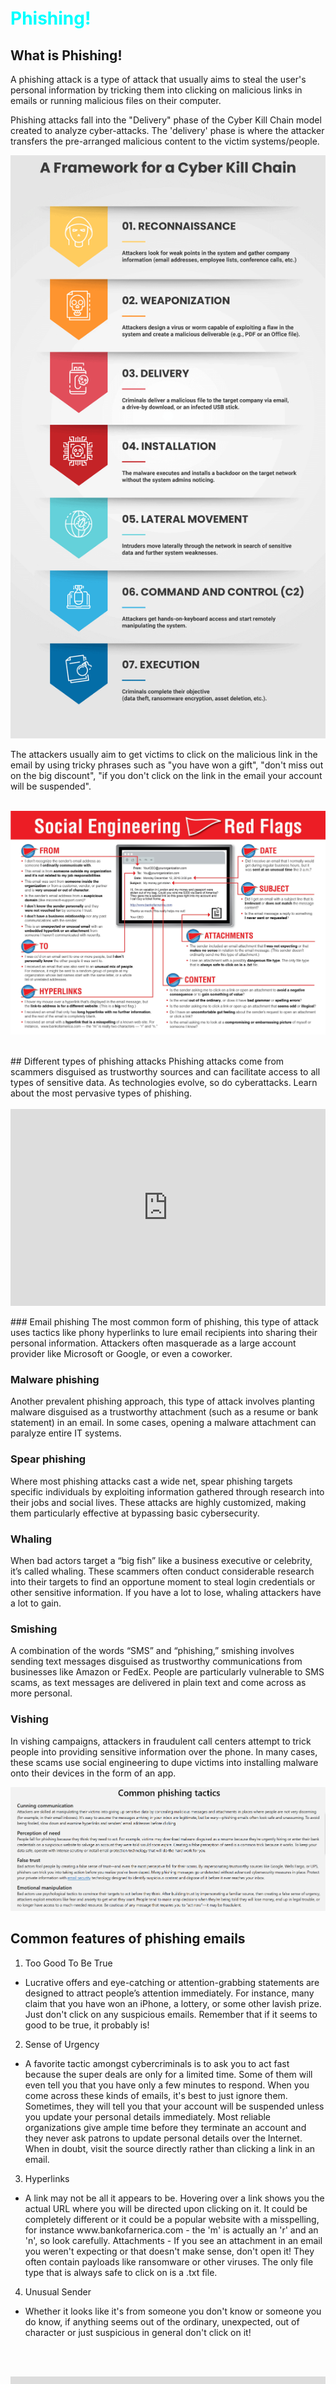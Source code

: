 ```yaml
---
layout: post
author: sujay adkesar
tags: [phishing, social-engineering]
---
```

<br>
<div class="eleven">
  <h1 style="color:cyan;">Phishing!</h1>
</div>

## What is Phishing!
A phishing attack is a type of attack that usually aims to steal the user's personal information by tricking them into clicking on malicious links in emails or running malicious files on their computer.

Phishing attacks fall into the "Delivery" phase of the Cyber Kill Chain model created to analyze cyber-attacks. The 'delivery' phase is where the attacker transfers the pre-arranged malicious content to the victim systems/people.

![image-source: phoenixnap](images/cyber-kill-chain-model.png)

The attackers usually aim to get victims to click on the malicious link in the email by using tricky phrases such as "you have won a gift", "don't miss out on the big discount", "if you don't click on the link in the email your account will be suspended".
<br><br>

![img-src: knowb4](images/file-26212286-jpg.jpg)

<br>
## Different types of phishing attacks
Phishing attacks come from scammers disguised as trustworthy sources and can facilitate access to all types of sensitive data. As technologies evolve, so do cyberattacks. Learn about the most pervasive types of phishing.
<br><br>

<div style="display: flex; justify-content: center;">
<iframe width="560" height="315" src="https://www.youtube.com/embed/BEHl2lAuWCk?si=Np45vZ_-bF36Op9_" title="YouTube video player" frameborder="0" allow="accelerometer; autoplay; clipboard-write; encrypted-media; gyroscope; picture-in-picture; web-share" referrerpolicy="strict-origin-when-cross-origin" allowfullscreen></iframe>
</div>

<br>
### Email phishing
The most common form of phishing, this type of attack uses tactics like phony hyperlinks to lure email recipients into sharing their personal information. Attackers often masquerade as a large account provider like Microsoft or Google, or even a coworker.

### Malware phishing
Another prevalent phishing approach, this type of attack involves planting malware disguised as a trustworthy attachment (such as a resume or bank statement) in an email. In some cases, opening a malware attachment can paralyze entire IT systems.

### Spear phishing
Where most phishing attacks cast a wide net, spear phishing targets specific individuals by exploiting information gathered through research into their jobs and social lives. These attacks are highly customized, making them particularly effective at bypassing basic cybersecurity.

### Whaling
When bad actors target a “big fish” like a business executive or celebrity, it’s called whaling. These scammers often conduct considerable research into their targets to find an opportune moment to steal login credentials or other sensitive information. If you have a lot to lose, whaling attackers have a lot to gain.

### Smishing
A combination of the words “SMS” and “phishing,” smishing involves sending text messages disguised as trustworthy communications from businesses like Amazon or FedEx. People are particularly vulnerable to SMS scams, as text messages are delivered in plain text and come across as more personal.

### Vishing
In vishing campaigns, attackers in fraudulent call centers attempt to trick people into providing sensitive information over the phone. In many cases, these scams use social engineering to dupe victims into installing malware onto their devices in the form of an app.

![](images/ss.png)

## Common features of phishing emails

1. Too Good To Be True
- Lucrative offers and eye-catching or attention-grabbing statements are designed to attract people’s attention immediately. For instance, many claim that you have won an iPhone, a lottery, or some other lavish prize. Just don't click on any suspicious emails. Remember that if it seems to good to be true, it probably is!
2. Sense of Urgency 
- A favorite tactic amongst cybercriminals is to ask you to act fast because the super deals are only for a limited time. Some of them will even tell you that you have only a few minutes to respond. When you come across these kinds of emails, it's best to just ignore them. Sometimes, they will tell you that your account will be suspended unless you update your personal details immediately. Most reliable organizations give ample time before they terminate an account and they never ask patrons to update personal details over the Internet. When in doubt, visit the source directly rather than clicking a link in an email.
3. Hyperlinks 
- A link may not be all it appears to be. Hovering over a link shows you the actual URL where you will be directed upon clicking on it. It could be completely different or it could be a popular website with a misspelling, for instance www.bankofarnerica.com - the 'm' is actually an 'r' and an 'n', so look carefully.
Attachments - If you see an attachment in an email you weren't expecting or that doesn't make sense, don't open it! They often contain payloads like ransomware or other viruses. The only file type that is always safe to click on is a .txt file.
4. Unusual Sender 
- Whether it looks like it's from someone you don't know or someone you do know, if anything seems out of the ordinary, unexpected, out of character or just suspicious in general don't click on it!



<br><br>
<div style="display: flex; justify-content: center;">
<iframe width="560" height="315" src="https://www.youtube.com/embed/T7K6znhEVjY?si=yfbruuPj0EEUt7Hu" title="YouTube video player" frameborder="0" allow="accelerometer; autoplay; clipboard-write; encrypted-media; gyroscope; picture-in-picture; web-share" referrerpolicy="strict-origin-when-cross-origin" allowfullscreen></iframe>
</div>
<br><br><br><br>

<div class="eleven">
  <h1 style="color:cyan;">Investigating Phishing Emails 📨🕵🏻</h1>
</div>

## Case Scenario

A user has received a phishing email and forwarded it to the Security Operations Team. Can you investigate the email and attachment to collect useful artifacts?


<section>
  <div class="center">
    <a class="trigger" href="#0">
      <span>
        <em>Download the Challenge file </em>
        <i aria-hidden="true"></i>
      </span>
    </a>
  </div>
</section>



<style>
a {
  text-decoration: none;
}

/* Button and the icon */
section {
  width: 100%;
  height: 100vh;
  display: table;
}

.center {
  display: table-cell;
  vertical-align: middle;
  text-align: center;
}

.trigger {
  position: relative;
  background: #4a1942;
  display: inline-block;
  width: 200px;
  height: 60px;
  border-radius: 50em;
  box-shadow: 0 2px 20px rgba(0,0,0,0.7), inset 0 1px 0 rgba(255,255,255,0.2);
  color: #fff;
}

span, em, i {
  position: absolute;
  width: 100%;
  height: 100%;
  left: 0;
  /*background: yellow;
  opacity: .5;*/
}

em, i {
  transition: top 0.3s;
}

span {
  /*
  uncomment this to see where actually the
  Download and SVG located on initial state
  and on hover
  */
  overflow: hidden;
}

em {
  line-height: 60px; /*make the button text vertically center of the button*/
  top: 0;
}

i {
  top: 100%; /*moving out the SVG to the bottom on page loads*/
  padding-top:20px;
}

i::before {
  content: "\f019";
  font-family: FontAwesome;
  font-size: 2rem;
}

.trigger:hover em {
  top: -100%; /* move the Download text to the top*/
}

.trigger:hover i {
  top: 0;
}

/*Tooltip*/
.trigger::before,
.trigger::after {
  position: absolute;
  opacity: 0; /*hide on page load*/
  visibility: hidden; /*to stop interaction when user hover on top of the button*/
  transition: all 0.3s;
}

.trigger::before {
  content: "File size: 50M";
  width: 140px;
  height: 60px;
  line-height: 60px; /*to make the text vertically center*/
  background: #4A1942;
  border-radius: 0.25em;
  bottom: 90px;
  left: calc(50% - 70px); /*take the left size of the box and pull it left by 70px (half of the box's width) referencing .trigger element as the base*/
}

/*the triangle below the `File size` box*/
.trigger::after {
  content: "";
  width: 0;
  height: 0;
  border: 10px solid transparent;
  /*
  each border side is 10px width
  this makes the square 20px width in total
  left to center = 10px
  center to right = 10px
  */
  border-top-color: #4A1942;
  left: calc(50% - 10px); /*take the left size of the box and pull it left by 10px (half of the box's width) referencing .trigger element as the base*/
  bottom: 70px;
}

.trigger:hover::before,
.trigger:hover::after {
  opacity: 1;
  visibility: visible;
}

/*pull down effect for the `File size` box when we hover the button*/
.trigger:hover::before {
  bottom: 80px;
}

.trigger:hover::after {
  bottom: 60px;
}
</style>